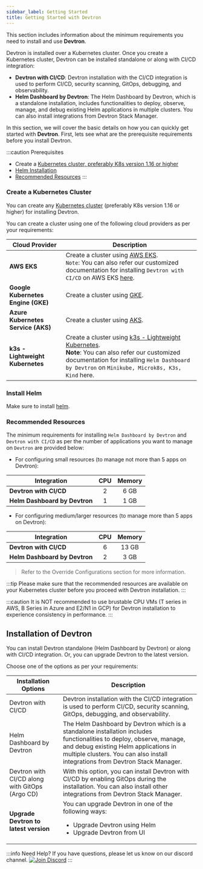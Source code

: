 ```yaml
---
sidebar_label: Getting Started
title: Getting Started with Devtron
---
```

 
This section includes information about the minimum requirements you need to install and use **Devtron**.

Devtron is installed over a Kubernetes cluster. Once you create a Kubernetes cluster, Devtron can be installed standalone or along with CI/CD integration:

* **Devtron with CI/CD**: Devtron installation with the CI/CD integration is used to perform CI/CD, security scanning, GitOps, debugging, and observability.
* **Helm Dashboard by Devtron**: The Helm Dashboard by Devtron, which is a standalone installation, includes functionalities to deploy, observe, manage, and debug existing Helm applications in multiple clusters. You can also install integrations from Devtron Stack Manager.

In this section, we will cover the basic details on how you can quickly get started with **Devtron**.
First, lets see what are the prerequisite requirements before you install Devtron.

:::caution Prerequisites
* Create a [Kubernetes cluster, preferably K8s version 1.16 or higher](#create-a-kubernetes-cluster)
* [Helm Installation](https://helm.sh/docs/intro/install/)
* [Recommended Resources](#recommended-resources)
:::

### Create a Kubernetes Cluster
 
You can create any [Kubernetes cluster](https://kubernetes.io/docs/tutorials/kubernetes-basics/create-cluster/) (preferably K8s version 1.16 or higher) for installing Devtron.

You can create a cluster using one of the following cloud providers as per your requirements:

| Cloud Provider | Description |
| --- | --- |
| **AWS EKS** | Create a cluster using [AWS EKS](https://docs.aws.amazon.com/eks/latest/userguide/getting-started-console.html). <br />`Note`: You can also refer our customized documentation for installing  `Devtron with CI/CD` on AWS EKS [here](https://github.com/devtron-labs/devtron/blob/b33a37bb608d07966c8f8b89e4f59287db873c6c/docs/setup/install/install-devtron-on-aws-eks.md).  |
| **Google Kubernetes Engine (GKE)** | Create a cluster using [GKE](https://cloud.google.com/kubernetes-engine/). |
| **Azure Kubernetes Service (AKS)** | Create a cluster using [AKS](https://learn.microsoft.com/en-us/azure/aks/). | 
| **k3s - Lightweight Kubernetes** | Create a cluster using [k3s - Lightweight Kubernetes](https://devtron.ai/blog/deploy-your-applications-over-k3s-lightweight-kubernetes-in-no-time/).<br />**Note**: You can also refer our customized documentation for installing `Helm Dashboard by Devtron` on `Minikube, Microk8s, K3s, Kind` here. | 



### Install Helm

Make sure to install [helm](https://helm.sh/docs/intro/install/).



### Recommended Resources

The minimum requirements for installing `Helm Dashboard by Devtron` and `Devtron with CI/CD` as per the number of applications you want to manage on `Devtron` are provided below:

* For configuring small resources (to manage not more than 5 apps on Devtron):

| Integration | CPU | Memory |
| --- | :---: | :---: |
| **Devtron with CI/CD** | 2 | 6 GB |
| **Helm Dashboard by Devtron** | 1 | 1 GB |

* For configuring medium/larger resources (to manage more than 5 apps on Devtron):

| Integration | CPU | Memory |
| --- | :---: | :---: |
| **Devtron with CI/CD** | 6 | 13 GB |
| **Helm Dashboard by Devtron** | 2 | 3 GB |

> Refer to the Override Configurations section for more information.

:::tip
Please make sure that the recommended resources are available on your Kubernetes cluster before you proceed with Devtron installation.
:::

:::caution
It is NOT recommended to use brustable CPU VMs (T series in AWS, B Series in Azure and E2/N1 in GCP) for Devtron installation to experience consistency in performance.
:::
 

## Installation of Devtron

You can install Devtron standalone (Helm Dashboard by Devtron) or along with CI/CD integration. Or, you can upgrade Devtron to the latest version.

Choose one of the options as per your requirements:

| Installation Options | Description |
| --- | --- |
| Devtron with CI/CD | Devtron installation with the CI/CD integration is used to perform CI/CD, security scanning, GitOps, debugging, and observability. |
| Helm Dashboard by Devtron | The Helm Dashboard by Devtron which is a standalone installation includes functionalities to deploy, observe, manage, and debug existing Helm applications in multiple clusters. You can also install integrations from Devtron Stack Manager. |
| Devtron with CI/CD along with GitOps (Argo CD) | With this option, you can install Devtron with CI/CD by enabling GitOps during the installation. You can also install other integrations from Devtron Stack Manager. |
| **Upgrade Devtron to latest version** | You can upgrade Devtron in one of the following ways:<ul><li>Upgrade Devtron using Helm</li><li>Upgrade Devtron from UI</li></ul> |

:::info Need Help?
If you have questions, please let us know on our discord channel. [![Join Discord](https://img.shields.io/badge/Join%20us%20on-Discord-e01563.svg)](https://discord.gg/jsRG5qx2gp)
:::


